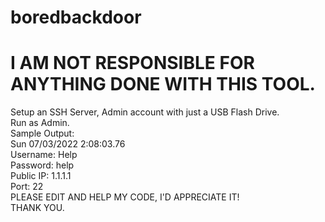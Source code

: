 # boredbackdoor
# I AM NOT RESPONSIBLE FOR ANYTHING DONE WITH THIS TOOL.
Setup an SSH Server, Admin account with just a USB Flash Drive.<br>
Run as Admin.<br>
Sample Output: <br>
Sun 07/03/2022 2:08:03.76 <br>
Username: Help <br>
Password: help <br>
Public IP: 1.1.1.1<br>
Port: 22<br>
PLEASE EDIT AND HELP MY CODE, I'D APPRECIATE IT!<br>
THANK YOU.<br>
